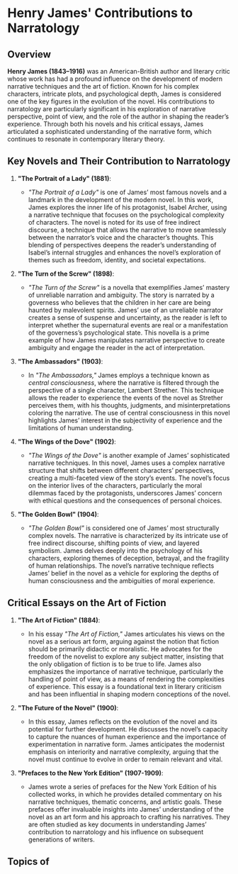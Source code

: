 # Henry James' Contributions to Narratology

## Overview

**Henry James (1843–1916)** was an American-British author and literary critic whose work has had a profound influence on the development of modern narrative techniques and the art of fiction. Known for his complex characters, intricate plots, and psychological depth, James is considered one of the key figures in the evolution of the novel. His contributions to narratology are particularly significant in his exploration of narrative perspective, point of view, and the role of the author in shaping the reader’s experience. Through both his novels and his critical essays, James articulated a sophisticated understanding of the narrative form, which continues to resonate in contemporary literary theory.

## Key Novels and Their Contribution to Narratology

1. **"The Portrait of a Lady" (1881)**:
   - *"The Portrait of a Lady"* is one of James’ most famous novels and a landmark in the development of the modern novel. In this work, James explores the inner life of his protagonist, Isabel Archer, using a narrative technique that focuses on the psychological complexity of characters. The novel is noted for its use of free indirect discourse, a technique that allows the narrative to move seamlessly between the narrator’s voice and the character’s thoughts. This blending of perspectives deepens the reader’s understanding of Isabel’s internal struggles and enhances the novel’s exploration of themes such as freedom, identity, and societal expectations.

2. **"The Turn of the Screw" (1898)**:
   - *"The Turn of the Screw"* is a novella that exemplifies James’ mastery of unreliable narration and ambiguity. The story is narrated by a governess who believes that the children in her care are being haunted by malevolent spirits. James’ use of an unreliable narrator creates a sense of suspense and uncertainty, as the reader is left to interpret whether the supernatural events are real or a manifestation of the governess’s psychological state. This novella is a prime example of how James manipulates narrative perspective to create ambiguity and engage the reader in the act of interpretation.

3. **"The Ambassadors" (1903)**:
   - In *"The Ambassadors,"* James employs a technique known as *central consciousness*, where the narrative is filtered through the perspective of a single character, Lambert Strether. This technique allows the reader to experience the events of the novel as Strether perceives them, with his thoughts, judgments, and misinterpretations coloring the narrative. The use of central consciousness in this novel highlights James’ interest in the subjectivity of experience and the limitations of human understanding.

4. **"The Wings of the Dove" (1902)**:
   - *"The Wings of the Dove"* is another example of James’ sophisticated narrative techniques. In this novel, James uses a complex narrative structure that shifts between different characters’ perspectives, creating a multi-faceted view of the story’s events. The novel’s focus on the interior lives of the characters, particularly the moral dilemmas faced by the protagonists, underscores James’ concern with ethical questions and the consequences of personal choices.

5. **"The Golden Bowl" (1904)**:
   - *"The Golden Bowl"* is considered one of James’ most structurally complex novels. The narrative is characterized by its intricate use of free indirect discourse, shifting points of view, and layered symbolism. James delves deeply into the psychology of his characters, exploring themes of deception, betrayal, and the fragility of human relationships. The novel’s narrative technique reflects James’ belief in the novel as a vehicle for exploring the depths of human consciousness and the ambiguities of moral experience.

## Critical Essays on the Art of Fiction

1. **"The Art of Fiction" (1884)**:
   - In his essay *"The Art of Fiction,"* James articulates his views on the novel as a serious art form, arguing against the notion that fiction should be primarily didactic or moralistic. He advocates for the freedom of the novelist to explore any subject matter, insisting that the only obligation of fiction is to be true to life. James also emphasizes the importance of narrative technique, particularly the handling of point of view, as a means of rendering the complexities of experience. This essay is a foundational text in literary criticism and has been influential in shaping modern conceptions of the novel.

2. **"The Future of the Novel" (1900)**:
   - In this essay, James reflects on the evolution of the novel and its potential for further development. He discusses the novel’s capacity to capture the nuances of human experience and the importance of experimentation in narrative form. James anticipates the modernist emphasis on interiority and narrative complexity, arguing that the novel must continue to evolve in order to remain relevant and vital.

3. **"Prefaces to the New York Edition" (1907-1909)**:
   - James wrote a series of prefaces for the New York Edition of his collected works, in which he provides detailed commentary on his narrative techniques, thematic concerns, and artistic goals. These prefaces offer invaluable insights into James’ understanding of the novel as an art form and his approach to crafting his narratives. They are often studied as key documents in understanding James’ contribution to narratology and his influence on subsequent generations of writers.

## Topics of 
